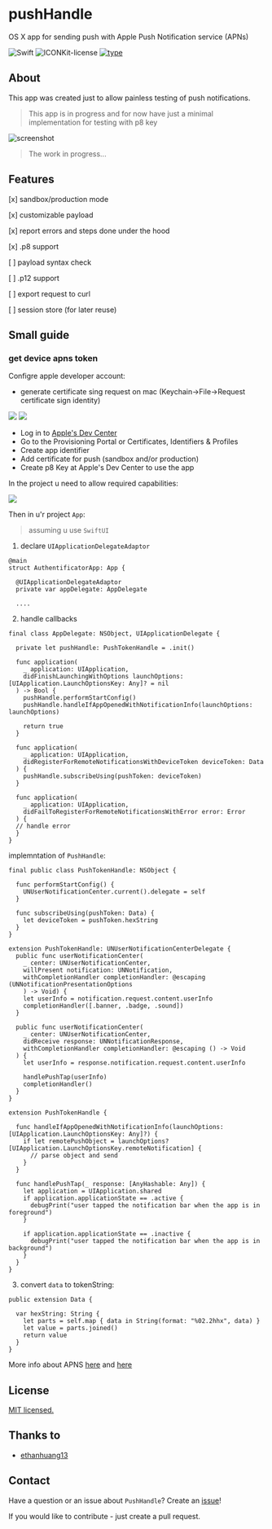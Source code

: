 # pushHandle
OS X app for sending push with Apple Push Notification service (APNs)

<p align="left">
  <img alt="Swift" src="https://img.shields.io/badge/Swift-5+-orange.svg">
  <img alt="ICONKit-license" src="https://img.shields.io/badge/license-MIT-green">
  </a>
    <a href="https://github.com/icon-project/ICONKit" target="_blank">
    <img alt="type" src="https://img.shields.io/badge/status-inDevelopment-blue">
  </a>
</p>


## About

This app was created just to allow painless testing of push notifications.

> This app is in progress and for now have just a minimal implementation for testing with p8 key

![screenshot](blob/screenshot.png)

> The work in progress...

## Features

[x] sandbox/production mode

[x] customizable payload

[x] report errors and steps done under the hood

[x] .p8 support

[ ] payload syntax check

[ ] .p12 support

[ ] export request to curl

[ ] session store (for later reuse)

## Small guide

### get device apns token

Configre apple developer account:

* generate certificate sing request on mac (Keychain->File->Request certificate sign identity)

![](blob/setup/sign+step1.png)
![](blob/setup/sign+step2.png)

* Log in to [Apple's Dev Center](https://developer.apple.com/)
* Go to the Provisioning Portal or Certificates, Identifiers & Profiles
* Create app identifier
* Add certificate for push (sandbox and/or production)
* Create p8 Key at Apple's Dev Center to use the app

In the project u need to allow required capabilities:

![](blob/projectSetup.png)

Then in u'r project `App`:

> assuming u use `SwiftUI`

1) declare `UIApplicationDelegateAdaptor`

```
@main
struct AuthentificatorApp: App {

  @UIApplicationDelegateAdaptor
  private var appDelegate: AppDelegate
  
  ....
```

2) handle callbacks

```
final class AppDelegate: NSObject, UIApplicationDelegate {

  private let pushHandle: PushTokenHandle = .init()

  func application(
    _ application: UIApplication,
    didFinishLaunchingWithOptions launchOptions: [UIApplication.LaunchOptionsKey: Any]? = nil
  ) -> Bool {
    pushHandle.performStartConfig()
    pushHandle.handleIfAppOpenedWithNotificationInfo(launchOptions: launchOptions)

    return true
  }

  func application(
    _ application: UIApplication,
    didRegisterForRemoteNotificationsWithDeviceToken deviceToken: Data
  ) {
    pushHandle.subscribeUsing(pushToken: deviceToken)
  }

  func application(
    _ application: UIApplication,
    didFailToRegisterForRemoteNotificationsWithError error: Error
  ) {
  // handle error
  }
}
```

implemntation of `PushHandle`:

```
final public class PushTokenHandle: NSObject {

  func performStartConfig() {
    UNUserNotificationCenter.current().delegate = self
  }

  func subscribeUsing(pushToken: Data) {
    let deviceToken = pushToken.hexString
  }
}

extension PushTokenHandle: UNUserNotificationCenterDelegate {
  public func userNotificationCenter(
    _ center: UNUserNotificationCenter,
    willPresent notification: UNNotification,
    withCompletionHandler completionHandler: @escaping (UNNotificationPresentationOptions
    ) -> Void) {
    let userInfo = notification.request.content.userInfo
    completionHandler([.banner, .badge, .sound])
  }

  public func userNotificationCenter(
    _ center: UNUserNotificationCenter,
    didReceive response: UNNotificationResponse,
    withCompletionHandler completionHandler: @escaping () -> Void
  ) {
    let userInfo = response.notification.request.content.userInfo

    handlePushTap(userInfo)
    completionHandler()
  }
}

extension PushTokenHandle {

  func handleIfAppOpenedWithNotificationInfo(launchOptions: [UIApplication.LaunchOptionsKey: Any]?) {
    if let remotePushObject = launchOptions?[UIApplication.LaunchOptionsKey.remoteNotification] {
      // parse object and send
    }
  }

  func handlePushTap(_ response: [AnyHashable: Any]) {
    let application = UIApplication.shared
    if application.applicationState == .active {
      debugPrint("user tapped the notification bar when the app is in foreground")
    }

    if application.applicationState == .inactive {
      debugPrint("user tapped the notification bar when the app is in background")
    }
  }
}
```

3) convert `data` to tokenString:

```
public extension Data {

  var hexString: String {
    let parts = self.map { data in String(format: "%02.2hhx", data) }
    let value = parts.joined()
    return value
  }
}
```

More info about APNS [here](https://developer.apple.com/documentation/usernotifications) and [here](https://developer.apple.com/library/archive/documentation/NetworkingInternet/Conceptual/RemoteNotificationsPG/index.html#//apple_ref/doc/uid/TP40008194-CH3-SW1)

## License

[MIT licensed.](LICENSE)

## Thanks to

* [ethanhuang13](https://github.com/ethanhuang13/CupertinoJWT)

## Contact

Have a question or an issue about `PushHandle`? Create an [issue](https://github.com/khorbushko/pushHandle/issues/new)!

If you would like to contribute - just create a pull request.
